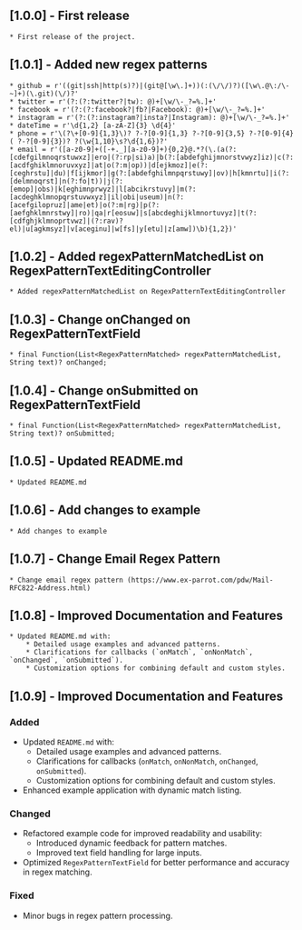 ## [1.0.0] - First release
    * First release of the project.

## [1.0.1] - Added new regex patterns
    * github = r'((git|ssh|http(s)?)|(git@[\w\.]+))(:(\/\/)?)([\w\.@\:/\-~]+)(\.git)(\/)?'
    * twitter = r'(?:(?:twitter?|tw): @)+[\w/\-_?=%.]+'
    * facebook = r'(?:(?:facebook?|fb?|Facebook): @)+[\w/\-_?=%.]+'
    * instagram = r'(?:(?:instagram?|insta?|Instagram): @)+[\w/\-_?=%.]+'
    * dateTime = r'\d{1,2} [a-zA-Z]{3} \d{4}'
    * phone = r'\(?\+[0-9]{1,3}\)? ?-?[0-9]{1,3} ?-?[0-9]{3,5} ?-?[0-9]{4}( ?-?[0-9]{3})? ?(\w{1,10}\s?\d{1,6})?'
    * email = r'([a-z0-9]+([-+._][a-z0-9]+){0,2}@.*?(\.(a(?:[cdefgilmnoqrstuwxz]|ero|(?:rp|si)a)|b(?:[abdefghijmnorstvwyz]iz)|c(?:[acdfghiklmnoruvxyz]|at|o(?:m|op))|d[ejkmoz]|e(?:[ceghrstu]|du)|f[ijkmor]|g(?:[abdefghilmnpqrstuwy]|ov)|h[kmnrtu]|i(?:[delmnoqrst]|n(?:fo|t))|j(?:[emop]|obs)|k[eghimnprwyz]|l[abcikrstuvy]|m(?:[acdeghklmnopqrstuvwxyz]|il|obi|useum)|n(?:[acefgilopruz]|ame|et)|o(?:m|rg)|p(?:[aefghklmnrstwy]|ro)|qa|r[eosuw]|s[abcdeghijklmnortuvyz]|t(?:[cdfghjklmnoprtvwz]|(?:rav)?el)|u[agkmsyz]|v[aceginu]|w[fs]|y[etu]|z[amw])\b){1,2})'

## [1.0.2] - Added regexPatternMatchedList on RegexPatternTextEditingController
    * Added regexPatternMatchedList on RegexPatternTextEditingController

## [1.0.3] - Change onChanged on RegexPatternTextField
    * final Function(List<RegexPatternMatched> regexPatternMatchedList, String text)? onChanged;

## [1.0.4] - Change onSubmitted on RegexPatternTextField
    * final Function(List<RegexPatternMatched> regexPatternMatchedList, String text)? onSubmitted;

## [1.0.5] - Updated README.md
    * Updated README.md

## [1.0.6] - Add changes to example
    * Add changes to example

## [1.0.7] - Change Email Regex Pattern
    * Change email regex pattern (https://www.ex-parrot.com/pdw/Mail-RFC822-Address.html)

## [1.0.8] - Improved Documentation and Features
    * Updated README.md with:
        * Detailed usage examples and advanced patterns.
        * Clarifications for callbacks (`onMatch`, `onNonMatch`, `onChanged`, `onSubmitted`).
        * Customization options for combining default and custom styles.

## [1.0.9] - Improved Documentation and Features
### Added
- Updated `README.md` with:
    - Detailed usage examples and advanced patterns.
    - Clarifications for callbacks (`onMatch`, `onNonMatch`, `onChanged`, `onSubmitted`).
    - Customization options for combining default and custom styles.
- Enhanced example application with dynamic match listing.

### Changed
- Refactored example code for improved readability and usability:
    - Introduced dynamic feedback for pattern matches.
    - Improved text field handling for large inputs.
- Optimized `RegexPatternTextField` for better performance and accuracy in regex matching.

### Fixed
- Minor bugs in regex pattern processing.
